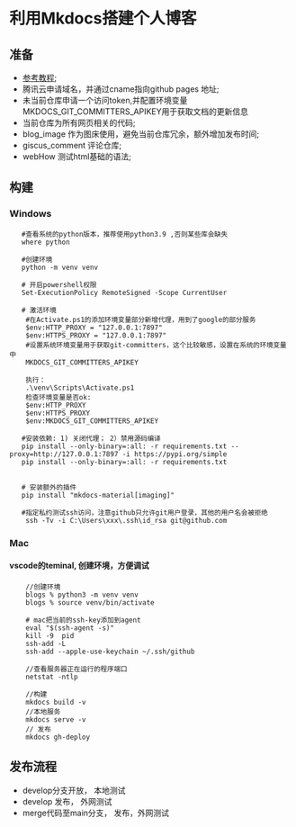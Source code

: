 # 利用Mkdocs搭建个人博客
## 准备
- [参考教程](https://squidfunk.github.io/mkdocs-material/);
-  腾讯云申请域名，并通过cname指向github pages 地址;
-  未当前仓库申请一个访问token,并配置环境变量MKDOCS_GIT_COMMITTERS_APIKEY用于获取文档的更新信息
- 当前仓库为所有网页相关的代码;
- blog_image 作为图床使用，避免当前仓库冗余，额外增加发布时间;
- giscus_comment 评论仓库;
- webHow 测试html基础的语法;


## 构建
### Windows 
~~~
   #查看系统的python版本，推荐使用python3.9 ,否则某些库会缺失
   where python
   
   #创建环境
   python -m venv venv

   # 开启powershell权限
   Set-ExecutionPolicy RemoteSigned -Scope CurrentUser

   # 激活环境
    #在Activate.ps1的添加环境变量部分新增代理，用到了google的部分服务
    $env:HTTP_PROXY = "127.0.0.1:7897"
    $env:HTTPS_PROXY = "127.0.0.1:7897"
    #设置系统环境变量用于获取git-committers，这个比较敏感，设置在系统的环境变量中
    MKDOCS_GIT_COMMITTERS_APIKEY

    执行：
    .\venv\Scripts\Activate.ps1
    检查环境变量是否ok:
    $env:HTTP_PROXY
    $env:HTTPS_PROXY 
    $env:MKDOCS_GIT_COMMITTERS_APIKEY

   #安装依赖: 1) 关闭代理； 2）禁用源码编译
   pip install --only-binary=:all: -r requirements.txt --proxy=http://127.0.0.1:7897 -i https://pypi.org/simple
   pip install --only-binary=:all: -r requirements.txt
   

   # 安装额外的插件
   pip install "mkdocs-material[imaging]"

   #指定私约测试ssh访问，注意github只允许git用户登录，其他的用户名会被拒绝
    ssh -Tv -i C:\Users\xxx\.ssh\id_rsa git@github.com

~~~
### Mac
####  vscode的teminal, 创建环境，方便调试

~~~
    //创建环境
    blogs % python3 -m venv venv 
    blogs % source venv/bin/activate

    # mac把当前的ssh-key添加到agent
    eval "$(ssh-agent -s)"
    kill -9  pid
    ssh-add -L
    ssh-add --apple-use-keychain ~/.ssh/github   

    //查看服务器正在运行的程序端口
    netstat -ntlp 

    //构建
    mkdocs build -v
    //本地服务
    mkdocs serve -v
    // 发布
    mkdocs gh-deploy

~~~

## 发布流程
- develop分支开放， 本地测试
- develop 发布， 外网测试
- merge代码至main分支， 发布，外网测试
 